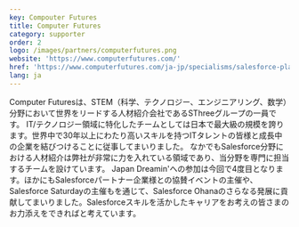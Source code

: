 ```yaml
---
key: Compouter Futures
title: Computer Futures
category: supporter
order: 2
logo: /images/partners/computerfutures.png
website: 'https://www.computerfutures.com/'
href: 'https://www.computerfutures.com/ja-jp/specialisms/salesforce-platform-jobs/?utm_source=japandreamin&utm_medium=referral'
lang: ja
---
```

Computer Futuresは、STEM（科学、テクノロジー、エンジニアリング、数学）分野において世界をリードする人材紹介会社であるSThreeグループの一員です。
IT/テクノロジー領域に特化したチームとしては日本で最大級の規模を誇ります。世界中で30年以上にわたり高いスキルを持つITタレントの皆様と成長中の企業を結びつけることに従事してまいりました。
なかでもSalesforce分野における人材紹介は弊社が非常に力を入れている領域であり、当分野を専門に担当するチームを設けています。
Japan Dreamin'への参加は今回で4度目となります。ほかにもSalesforceパートナー企業様との協賛イベントの主催や、Salesforce Saturdayの主催もを通じて、Salesforce Ohanaのさらなる発展に貢献してまいりました。Salesforceスキルを活かしたキャリアをお考えの皆さまのお力添えをできればと考えています。